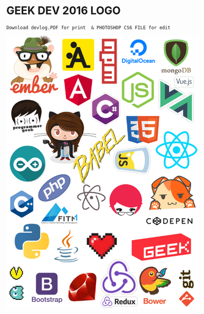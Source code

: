 # GEEK DEV 2016 LOGO
```
Download devlog.PDF for print  & PHOTOSHOP CS6 FILE for edit
```
![JukeTube screenshot](./dev.png)
